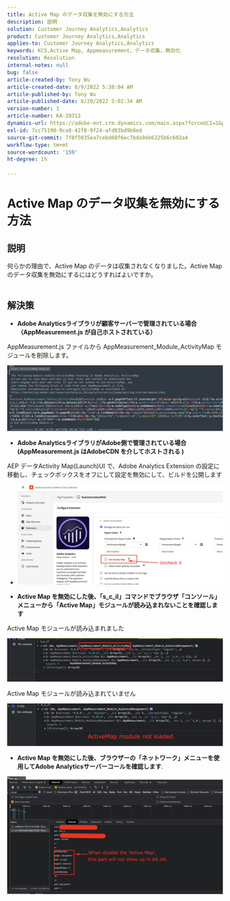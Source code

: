 ```yaml
---
title: Active Map のデータ収集を無効にする方法
description: 説明
solution: Customer Journey Analytics,Analytics
product: Customer Journey Analytics,Analytics
applies-to: Customer Journey Analytics,Analytics
keywords: KCS,Active Map, Appmeasurement，データ収集，無効化
resolution: Resolution
internal-notes: null
bug: false
article-created-by: Tony Wu
article-created-date: 8/9/2022 5:38:04 AM
article-published-by: Tony Wu
article-published-date: 8/29/2022 5:02:34 AM
version-number: 1
article-number: KA-20312
dynamics-url: https://adobe-ent.crm.dynamics.com/main.aspx?forceUCI=1&pagetype=entityrecord&etn=knowledgearticle&id=6c2a8469-a517-ed11-b83e-002248086a73
exl-id: 7cc75190-0ca8-42f0-9f24-afd03bd9b8ed
source-git-commit: 7f0f5035ea7cebd60f6ec7bda9de6225b6c602a4
workflow-type: tm+mt
source-wordcount: '159'
ht-degree: 1%

---
```


# Active Map のデータ収集を無効にする方法

## 説明

何らかの理由で、Active Map のデータは収集されなくなりました。Active Map のデータ収集を無効にするにはどうすればよいですか。
<br> 

## 解決策


- <b>Adobe Analyticsライブラリが顧客サーバーで管理されている場合（AppMeasurement.js が自己ホストされている）</b>


AppMeasurement.js ファイルから AppMeasurement_Module_ActivityMap モジュールを削除します。

![](assets/afbc7944-b517-ed11-b83e-002248086a73.png)



- <b>Adobe AnalyticsライブラリがAdobe側で管理されている場合 (AppMeasurement.js はAdobeCDN を介してホストされる )</b>


AEP データActivity Map(Launch)UI で、Adobe Analytics Extension の設定に移動し、チェックボックスをオフにして設定を無効にして、ビルドを公開します

- ![](assets/7ccff702-a717-ed11-b83e-002248086a73.png)




























- <b>Active Map を無効にした後、「s_c_il」コマンドでブラウザ「コンソール」メニューから「Active Map」モジュールが読み込まれないことを確認します</b>


Active Map モジュールが読み込まれました

![](assets/fae3dc70-b317-ed11-b83e-002248086a73.png)

Active Map モジュールが読み込まれていません

![](assets/27e433af-b317-ed11-b83e-002248086a73.png)

- <b>Active Map を無効にした後、ブラウザーの「ネットワーク」メニューを使用してAdobe Analyticsサーバーコールを確認します</b>.


![](assets/7f84b7dc-3f27-ed11-9db1-00224808679b.png)
